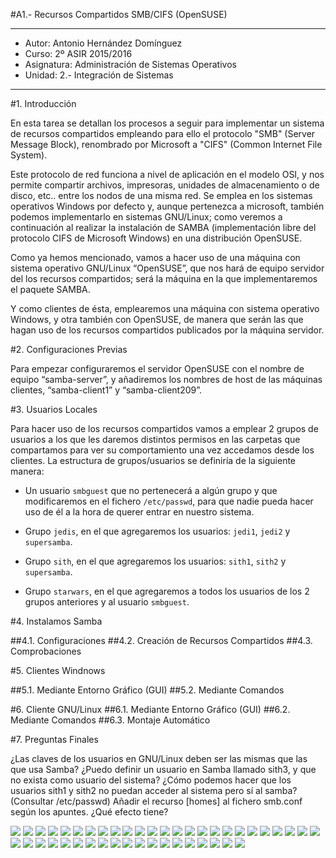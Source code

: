 #A1.- Recursos Compartidos SMB/CIFS (OpenSUSE)

***

* Autor: Antonio Hernández Domínguez
* Curso: 2º ASIR 2015/2016
* Asignatura: Administración de Sistemas Operativos
* Unidad: 2.- Integración de Sistemas
***

#1. Introducción

En esta tarea se detallan los procesos a seguir para implementar un sistema de recursos compartidos empleando para ello el protocolo "SMB" (Server Message Block), renombrado por Microsoft a "CIFS" (Common Internet File System). 

Este protocolo de red funciona a nivel de aplicación en el modelo OSI, y nos permite compartir archivos, impresoras, unidades de almacenamiento o de disco, etc.. entre los nodos de una misma red. Se emplea en los sistemas operativos Windows por defecto y, aunque pertenezca a microsoft, también podemos implementarlo en sistemas GNU/Linux; como veremos a continuación al realizar la instalación de SAMBA (implementación libre del protocolo CIFS de Microsoft Windows) en una distribución OpenSUSE.

Como ya hemos mencionado, vamos a hacer uso de una máquina con sistema operativo GNU/Linux “OpenSUSE”, que nos hará de equipo servidor del los recursos compartidos; será la máquina en la que implementaremos el paquete SAMBA.

Y como clientes de ésta, emplearemos una máquina con sistema operativo Windows, y otra también con OpenSUSE, de manera que serán las que hagan uso de los recursos compartidos publicados por la máquina servidor.

#2. Configuraciones Previas

Para empezar configuraremos el servidor OpenSUSE con el nombre de equipo “samba-server”, y añadiremos los nombres de host de las máquinas clientes, “samba-client1” y “samba-client209”.

#3. Usuarios Locales

Para hacer uso de los recursos compartidos vamos a emplear 2 grupos de usuarios a los que les daremos distintos permisos en las carpetas que compartamos para ver su comportamiento una vez accedamos desde los clientes. La estructura de grupos/usuarios se definiría de la siguiente manera:

* Un usuario ```smbguest``` que no pertenecerá a algún grupo y que modificaremos en el fichero ```/etc/passwd```, para que nadie pueda hacer uso de él a la hora de querer entrar en nuestro sistema. 

* Grupo ```jedis```, en el que agregaremos los usuarios: ```jedi1```, ```jedi2``` y ```supersamba```.

* Grupo ```sith```, en el que agregaremos los usuarios: ```sith1```, ```sith2``` y ```supersamba```.

* Grupo ```starwars```, en el que agregaremos a todos los usuarios de los 2 grupos anteriores y al usuario ```smbguest```.

#4. Instalamos Samba

##4.1. Configuraciones
##4.2. Creación de Recursos Compartidos
##4.3. Comprobaciones

#5. Clientes Windnows

##5.1. Mediante Entorno Gráfico (GUI)
##5.2. Mediante Comandos

#6. Cliente GNU/Linux
##6.1. Mediante Entorno Gráfico (GUI)
##6.2. Mediante Comandos
##6.3. Montaje Automático

#7. Preguntas Finales

¿Las claves de los usuarios en GNU/Linux deben ser las mismas que las que usa Samba?
¿Puedo definir un usuario en Samba llamado sith3, y que no exista como usuario del sistema?
¿Cómo podemos hacer que los usuarios sith1 y sith2 no puedan acceder al sistema pero sí al samba? (Consultar /etc/passwd)
Añadir el recurso [homes] al fichero smb.conf según los apuntes. ¿Qué efecto tiene?

![](files/00.png)
![](files/01.png)
![](files/02.png)
![](files/03.png)
![](files/04.png)
![](files/05.png)
![](files/06.png)
![](files/07.png)
![](files/08.png)
![](files/09.png)
![](files/10a.png)
![](files/10b.png)
![](files/11.png)
![](files/11b.png)
![](files/12.png)
![](files/13.png)
![](files/14.png)
![](files/15.png)
![](files/16a.png)
![](files/16b.png)
![](files/17.png)
![](files/18.png)
![](files/19.png)
![](files/20.png)
![](files/21.png)
![](files/22.png)
![](files/23.png)
![](files/24.png)
![](files/25.png)
![](files/26.png)
![](files/27.png)
![](files/28.png)
![](files/29.png)
![](files/30.png)
![](files/31.png)
![](files/32.png)
![](files/33.png)
![](files/34.png)
![](files/35.png)
![](files/36.png)
![](files/37.png)
![](files/38.png)
![](files/39.png)
![](files/40.png)

